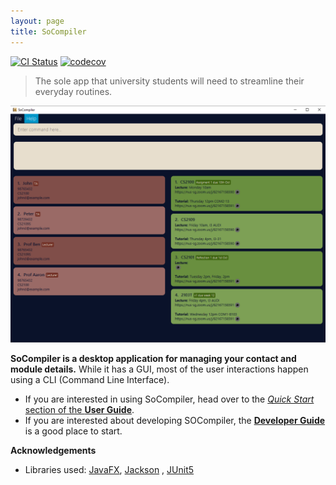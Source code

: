 ```yaml
---
layout: page
title: SoCompiler
---
```


[![CI Status](https://github.com/se-edu/addressbook-level3/workflows/Java%20CI/badge.svg)](https://github.com/AY2223S1-CS2103T-W12-1/tp/actions)
[![codecov](https://codecov.io/gh/AY2223S1-CS2103T-W12-1/tp/branch/master/graph/badge.svg?token=5KEF39JO86)](https://codecov.io/gh/AY2223S1-CS2103T-W12-1/tp)

> The sole app that university students will need to streamline their everyday routines.

![Ui](images/Ui.png)

**SoCompiler is a desktop application for managing your contact and module details.** While it has a GUI, most of the user interactions happen using a CLI (Command Line Interface).

* If you are interested in using SoCompiler, head over to the [_Quick Start_ section of the **User Guide**](UserGuide.html#quick-start).
* If you are interested about developing SOCompiler, the [**Developer Guide**](DeveloperGuide.html) is a good place to start.

**Acknowledgements**

* Libraries used: [JavaFX](https://openjfx.io/), [Jackson](https://github.com/FasterXML/jackson)
  , [JUnit5](https://github.com/junit-team/junit5)
